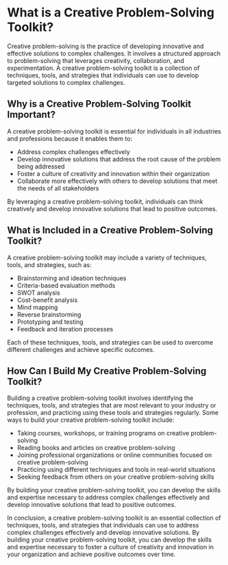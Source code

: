 What is a Creative Problem-Solving Toolkit?
=========================================================

Creative problem-solving is the practice of developing innovative and effective solutions to complex challenges. It involves a structured approach to problem-solving that leverages creativity, collaboration, and experimentation. A creative problem-solving toolkit is a collection of techniques, tools, and strategies that individuals can use to develop targeted solutions to complex challenges.

Why is a Creative Problem-Solving Toolkit Important?
----------------------------------------------------

A creative problem-solving toolkit is essential for individuals in all industries and professions because it enables them to:

* Address complex challenges effectively
* Develop innovative solutions that address the root cause of the problem being addressed
* Foster a culture of creativity and innovation within their organization
* Collaborate more effectively with others to develop solutions that meet the needs of all stakeholders

By leveraging a creative problem-solving toolkit, individuals can think creatively and develop innovative solutions that lead to positive outcomes.

What is Included in a Creative Problem-Solving Toolkit?
-------------------------------------------------------

A creative problem-solving toolkit may include a variety of techniques, tools, and strategies, such as:

* Brainstorming and ideation techniques
* Criteria-based evaluation methods
* SWOT analysis
* Cost-benefit analysis
* Mind mapping
* Reverse brainstorming
* Prototyping and testing
* Feedback and iteration processes

Each of these techniques, tools, and strategies can be used to overcome different challenges and achieve specific outcomes.

How Can I Build My Creative Problem-Solving Toolkit?
----------------------------------------------------

Building a creative problem-solving toolkit involves identifying the techniques, tools, and strategies that are most relevant to your industry or profession, and practicing using these tools and strategies regularly. Some ways to build your creative problem-solving toolkit include:

* Taking courses, workshops, or training programs on creative problem-solving
* Reading books and articles on creative problem-solving
* Joining professional organizations or online communities focused on creative problem-solving
* Practicing using different techniques and tools in real-world situations
* Seeking feedback from others on your creative problem-solving skills

By building your creative problem-solving toolkit, you can develop the skills and expertise necessary to address complex challenges effectively and develop innovative solutions that lead to positive outcomes.

In conclusion, a creative problem-solving toolkit is an essential collection of techniques, tools, and strategies that individuals can use to address complex challenges effectively and develop innovative solutions. By building your creative problem-solving toolkit, you can develop the skills and expertise necessary to foster a culture of creativity and innovation in your organization and achieve positive outcomes over time.
